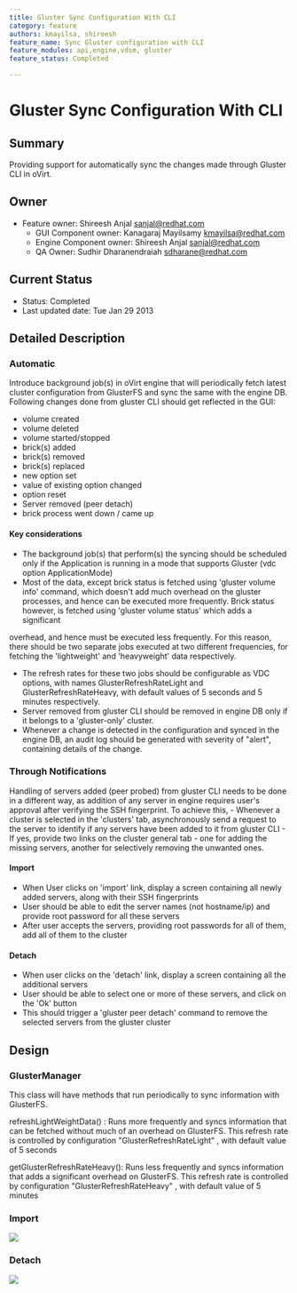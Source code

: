 ```yaml
---
title: Gluster Sync Configuration With CLI
category: feature
authors: kmayilsa, shireesh
feature_name: Sync Gluster configuration with CLI
feature_modules: api,engine,vdsm, gluster
feature_status: Completed

---
```


# Gluster Sync Configuration With CLI

## Summary

Providing support for automatically sync the changes made through Gluster CLI in oVirt.

## Owner

*   Feature owner: Shireesh Anjal <sanjal@redhat.com>
    -   GUI Component owner: Kanagaraj Mayilsamy <kmayilsa@redhat.com>
    -   Engine Component owner: Shireesh Anjal <sanjal@redhat.com>
    -   QA Owner: Sudhir Dharanendraiah <sdharane@redhat.com>

## Current Status

*   Status: Completed
*   Last updated date: Tue Jan 29 2013

## Detailed Description

### Automatic

Introduce background job(s) in oVirt engine that will periodically fetch latest cluster configuration from GlusterFS and sync the same with the engine DB. Following changes done from gluster CLI should get reflected in the GUI:

*   volume created
*   volume deleted
*   volume started/stopped
*   brick(s) added
*   brick(s) removed
*   brick(s) replaced
*   new option set
*   value of existing option changed
*   option reset
*   Server removed (peer detach)
*   brick process went down / came up

#### Key considerations

*   The background job(s) that perform(s) the syncing should be scheduled only if the Application is running in a mode that supports Gluster (vdc option ApplicationMode)
*   Most of the data, except brick status is fetched using 'gluster volume info' command, which doesn't add much overhead on the gluster processes, and hence can be executed more frequently. Brick status however, is fetched using 'gluster volume status' which adds a significant

overhead, and hence must be executed less frequently. For this reason, there should be two separate jobs executed at two different frequencies, for fetching the 'lightweight' and 'heavyweight' data respectively.

*   The refresh rates for these two jobs should be configurable as VDC options, with names GlusterRefreshRateLight and GlusterRefreshRateHeavy, with default values of 5 seconds and 5 minutes respectively.
*   Server removed from gluster CLI should be removed in engine DB only if it belongs to a 'gluster-only' cluster.
*   Whenever a change is detected in the configuration and synced in the engine DB, an audit log should be generated with severity of "alert", containing details of the change.

### Through Notifications

Handling of servers added (peer probed) from gluster CLI needs to be done in a different way, as addition of any server in engine requires user's approval after verifying the SSH fingerprint. To achieve this, - Whenever a cluster is selected in the 'clusters' tab, asynchronously send a request to the server to identify if any servers have been added to it from gluster CLI - If yes, provide two links on the cluster general tab - one for adding the missing servers, another for selectively removing the unwanted ones.

#### Import

*   When User clicks on 'import' link, display a screen containing all newly added servers, along with their SSH fingerprints
*   User should be able to edit the server names (not hostname/ip) and provide root password for all these servers
*   After user accepts the servers, providing root passwords for all of them, add all of them to the cluster

#### Detach

*   When user clicks on the 'detach' link, display a screen containing all the additional servers
*   User should be able to select one or more of these servers, and click on the 'Ok' button
*   This should trigger a 'gluster peer detach' command to remove the selected servers from the gluster cluster

## Design

### GlusterManager

This class will have methods that run periodically to sync information with GlusterFS.

refreshLightWeightData() : Runs more frequently and syncs information that can be fetched without much of an overhead on GlusterFS. This refresh rate is controlled by configuration "GlusterRefreshRateLight" , with default value of 5 seconds

getGlusterRefreshRateHeavy(): Runs less frequently and syncs information that adds a significant overhead on GlusterFS. This refresh rate is controlled by configuration "GlusterRefreshRateHeavy" , with default value of 5 minutes

### Import

![](/images/wiki/Gluster-Sync-import.png)

### Detach

![](/images/wiki/Gluster-Sync-detach.png)

